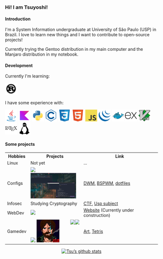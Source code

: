 ### Hi! I am Tsuyoshi! 

#### Introduction

I'm a System Information undergraduate at University of São Paulo (USP) in Brazil. I love to learn new things and I want to contribute to open-source projects!

Currently trying the Gentoo distribution in my main computer and the Manjaro distribution in my notebook.

#### Development

Currently I'm learning:

<img src="https://github.com/devicons/devicon/blob/master/icons/rust/rust-plain.svg" title="Rust" alt="Rust" width="40" height="40"/>

I have some experience with:

<div>
	<img src="https://github.com/devicons/devicon/blob/master/icons/java/java-original.svg" title="Java" alt="Java" width="40" height="40"/>
	<img src="https://github.com/devicons/devicon/blob/master/icons/kotlin/kotlin-original.svg" title="Kotlin" alt="Kotlin" width="40" height="40"/>
	<img src="https://github.com/devicons/devicon/blob/master/icons/python/python-original.svg" title="Python" alt="Python" width="40" height="40"/>
	<img src="https://github.com/devicons/devicon/blob/master/icons/c/c-line.svg" title="C" alt="C" width="40" height="40"/>
	<img src="https://github.com/devicons/devicon/blob/master/icons/css3/css3-original.svg" title="CSS" alt="CSS" width="40" height="40"/>
	<img src="https://github.com/devicons/devicon/blob/master/icons/html5/html5-original.svg" title="HTML" alt="HTML" width="40" height="40"/>
	<img src="https://github.com/devicons/devicon/blob/master/icons/javascript/javascript-original.svg" title="JS" alt="JS" width="40" height="40"/>
	<img src="https://github.com/devicons/devicon/blob/master/icons/jquery/jquery-original.svg" title="Linux" alt="Linux" width="40" height="40"/>
	<img src="https://github.com/devicons/devicon/blob/master/icons/docker/docker-original.svg" title="Docker" alt="Docker" width="40" height="40"/>
	<img src="https://github.com/devicons/devicon/blob/master/icons/express/express-original.svg" title="Docker" alt="Docker" width="40" height="40"/>
	<img src="https://github.com/devicons/devicon/blob/master/icons/vim/vim-original.svg" title="Vim" alt="Vim" width="40" height="40"/>
	<img src="https://github.com/devicons/devicon/blob/master/icons/latex/latex-original.svg" title="Latex" alt="Latex" width="40" height="40"/>
	<img src="https://github.com/devicons/devicon/blob/master/icons/linux/linux-plain.svg" title="Linux" alt="Linux" width="40" height="40"/>
</div>

#### Some projects

<div align="center">
<table>

<tr>
	<th> Hobbies </th>
	<th> Projects </th>
	<th> Link </th>
</tr>
	
<tr>
	<td>Linux</td>
	<td>Not yet</td>
	<td>...</td>
</tr>
	
<tr>
	<td>Configs</td>
	<td><img width="150px" src="https://raw.githubusercontent.com/HTsuyoshi/my-dwm/main/assets/desktop.gif">
	<img width="150px" src="https://raw.githubusercontent.com/HTsuyoshi/bspwm-config/main/assets/screenshot-mirage.png"></td>
	<td><a href="https://github.com/HTsuyoshi/my-dwm">DWM</a>, <a href="https://github.com/HTsuyoshi/bspwm-config">BSPWM</a>, <a href="https://github.com/HTsuyoshi/dotfiles"> dotfiles </a></td>
</tr>

<tr>
	<td>Infosec</td>
	<td>Studying Cryptography</td>
	<td><a href="https://github.com/HTsuyoshi/write-ups">CTF</a>, <a href="https://github.com/HTsuyoshi/usp/tree/master/MAC0336/">Usp subject</a></td>
</tr>
	
<tr>
	<td>WebDev</td>
	<td><img width="150px" src="https://github.com/HTsuyoshi/Htsuyoshi.github.io/blob/main/_assets/web_site.gif?raw=true"></td>
	<td><a href="https://Htsuyoshi.github.io">Website</a> (Currently under construction)</td>
</tr>

<tr>
	<td>Gamedev</td>
	<td><img width="150px" src="https://raw.githubusercontent.com/HTsuyoshi/py-tetris/main/tetris.gif">
	<img height="75px" src="https://github.com/HTsuyoshi/art/blob/master/public/Drawings/arthur_camadasjuntas.gif?raw=true">
	<a href="https://www.aseprite.org/" target="_blank" rel="noopener noreferrer"><img align="right" width="15px" src="https://raw.githubusercontent.com/aseprite/aseprite/main/data/icons/ase128.png" /></a>
	<a href="https://www.piskelapp.com/" target="_blank" rel="noopener noreferrer"><img align="right" width="15px" src="https://avatars.githubusercontent.com/u/28667131?s=200&v=4" /></a></td>
	<td><a href="https://github.com/HTsuyoshi/art">Art</a>, <a href="https://github.com/HTsuyoshi/py-tetris">Tetris</a></td>
</tr>

</table>

[![Tsu’s github stats](https://github-readme-stats.vercel.app/api?username=HTsuyoshi&theme=radical&layout=compact&hide_title=true&hide_border=true&show_icons=true)](https://github.com/HTsuyoshi)

</div>
